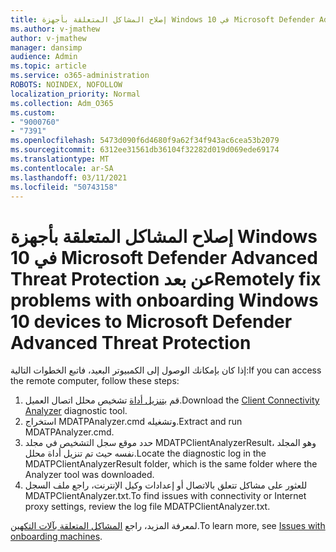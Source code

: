 ```yaml
---
title: إصلاح المشاكل المتعلقة بأجهزة Windows 10 في Microsoft Defender Advanced Threat Protection عن بعد
ms.author: v-jmathew
author: v-jmathew
manager: dansimp
audience: Admin
ms.topic: article
ms.service: o365-administration
ROBOTS: NOINDEX, NOFOLLOW
localization_priority: Normal
ms.collection: Adm_O365
ms.custom:
- "9000760"
- "7391"
ms.openlocfilehash: 5473d090f6d4680f9a62f34f943ac6cea53b2079
ms.sourcegitcommit: 6312ee31561db36104f32282d019d069ede69174
ms.translationtype: MT
ms.contentlocale: ar-SA
ms.lasthandoff: 03/11/2021
ms.locfileid: "50743158"
---
```

# <a name="remotely-fix-problems-with-onboarding-windows-10-devices-to-microsoft-defender-advanced-threat-protection"></a><span data-ttu-id="827fa-102">إصلاح المشاكل المتعلقة بأجهزة Windows 10 في Microsoft Defender Advanced Threat Protection عن بعد</span><span class="sxs-lookup"><span data-stu-id="827fa-102">Remotely fix problems with onboarding Windows 10 devices to Microsoft Defender Advanced Threat Protection</span></span>

<span data-ttu-id="827fa-103">إذا كان بإمكانك الوصول إلى الكمبيوتر البعيد، فاتبع الخطوات التالية:</span><span class="sxs-lookup"><span data-stu-id="827fa-103">If you can access the remote computer, follow these steps:</span></span>

1. <span data-ttu-id="827fa-104">قم [بتنزيل أداة](https://go.microsoft.com/fwlink/?linkid=2143466) تشخيص محلل اتصال العميل.</span><span class="sxs-lookup"><span data-stu-id="827fa-104">Download the [Client Connectivity Analyzer](https://go.microsoft.com/fwlink/?linkid=2143466) diagnostic tool.</span></span>
2. <span data-ttu-id="827fa-105">استخراج MDATPAnalyzer.cmd وتشغيله.</span><span class="sxs-lookup"><span data-stu-id="827fa-105">Extract and run MDATPAnalyzer.cmd.</span></span>
3. <span data-ttu-id="827fa-106">حدد موقع سجل التشخيص في مجلد MDATPClientAnalyzerResult، وهو المجلد نفسه حيث تم تنزيل أداة محلل.</span><span class="sxs-lookup"><span data-stu-id="827fa-106">Locate the diagnostic log in the MDATPClientAnalyzerResult folder, which is the same folder where the Analyzer tool was downloaded.</span></span>
4. <span data-ttu-id="827fa-107">للعثور على مشاكل تتعلق بالاتصال أو إعدادات وكيل الإنترنت، راجع ملف السجل MDATPClientAnalyzer.txt.</span><span class="sxs-lookup"><span data-stu-id="827fa-107">To find issues with connectivity or Internet proxy settings, review the log file MDATPClientAnalyzer.txt.</span></span>

<span data-ttu-id="827fa-108">لمعرفة المزيد، راجع [المشاكل المتعلقة بآلات التكهين](https://go.microsoft.com/fwlink/?linkid=2143634).</span><span class="sxs-lookup"><span data-stu-id="827fa-108">To learn more, see [Issues with onboarding machines](https://go.microsoft.com/fwlink/?linkid=2143634).</span></span>
